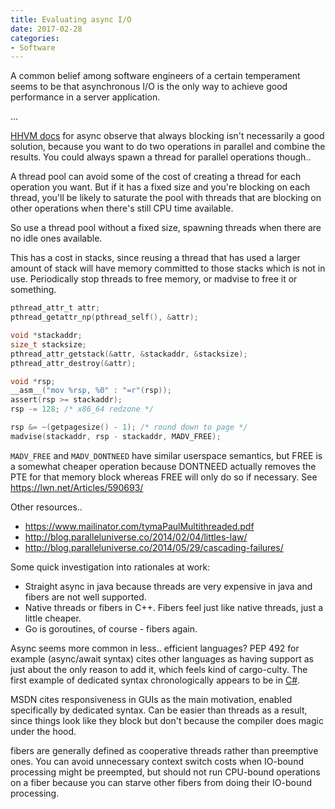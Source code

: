 ```yaml
---
title: Evaluating async I/O
date: 2017-02-28
categories:
- Software
---
```


A common belief among software engineers of a certain temperament seems to be
that asynchronous I/O is the only way to achieve good performance in a server
application.

...

[HHVM docs][hhvm] for async observe that always blocking isn't necessarily a good
solution, because you want to do two operations in parallel and combine the
results. You could always spawn a thread for parallel operations though..

[hhvm]: https://docs.hhvm.com/hack/async/introduction

A thread pool can avoid some of the cost of creating a thread for each operation
you want. But if it has a fixed size and you're blocking on each thread, you'll
be likely to saturate the pool with threads that are blocking on other
operations when there's still CPU time available.

So use a thread pool without a fixed size, spawning threads when there are no
idle ones available.

This has a cost in stacks, since reusing a thread that has used a larger amount
of stack will have memory committed to those stacks which is not in use.
Periodically stop threads to free memory, or madvise to free it or something.

```c
pthread_attr_t attr;
pthread_getattr_np(pthread_self(), &attr);

void *stackaddr;
size_t stacksize;
pthread_attr_getstack(&attr, &stackaddr, &stacksize);
pthread_attr_destroy(&attr);

void *rsp;
__asm__("mov %rsp, %0" : "=r"(rsp));
assert(rsp >= stackaddr);
rsp -= 128; /* x86_64 redzone */

rsp &= ~(getpagesize() - 1); /* round down to page */
madvise(stackaddr, rsp - stackaddr, MADV_FREE);
```

`MADV_FREE` and `MADV_DONTNEED` have similar userspace semantics, but FREE is a
somewhat cheaper operation because DONTNEED actually removes the PTE for that
memory block whereas FREE will only do so if necessary. See https://lwn.net/Articles/590693/

Other resources..

 * https://www.mailinator.com/tymaPaulMultithreaded.pdf
 * http://blog.paralleluniverse.co/2014/02/04/littles-law/
 * http://blog.paralleluniverse.co/2014/05/29/cascading-failures/

Some quick investigation into rationales at work:

 * Straight async in java because threads are very expensive in java and fibers
   are not well supported.
 * Native threads or fibers in C++. Fibers feel just like native threads, just a
   little cheaper.
 * Go is goroutines, of course - fibers again.

Async seems more common in less.. efficient languages? PEP 492 for example
(async/await syntax) cites other languages as having support as just about the
only reason to add it, which feels kind of cargo-culty. The first example of
dedicated syntax chronologically appears to be in
[C#](https://msdn.microsoft.com/en-us/library/mt674882.aspx).

MSDN cites responsiveness in GUIs as the main motivation, enabled specifically
by dedicated syntax. Can be easier than threads as a result, since things look
like they block but don't because the compiler does magic under the hood.

fibers are generally defined as cooperative threads rather than preemptive
ones. You can avoid unnecessary context switch costs when IO-bound processing
might be preempted, but should not run CPU-bound operations on a fiber because
you can starve other fibers from doing their IO-bound processing.
